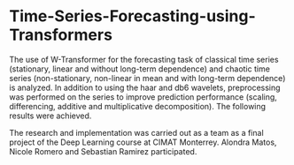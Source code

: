 # Time-Series-Forecasting-using-Transformers
The use of W-Transformer for the forecasting task of classical time series (stationary, linear and without long-term dependence) and chaotic time series (non-stationary, non-linear in mean and with long-term dependence) is analyzed. In addition to using the haar and db6 wavelets, preprocessing was performed on the series to improve prediction performance (scaling, differencing, additive and multiplicative decomposition). The following results were achieved.

The research and implementation was carried out as a team as a final project of the Deep Learning course at CIMAT Monterrey. Alondra Matos, Nicole Romero and Sebastian Ramirez participated.
